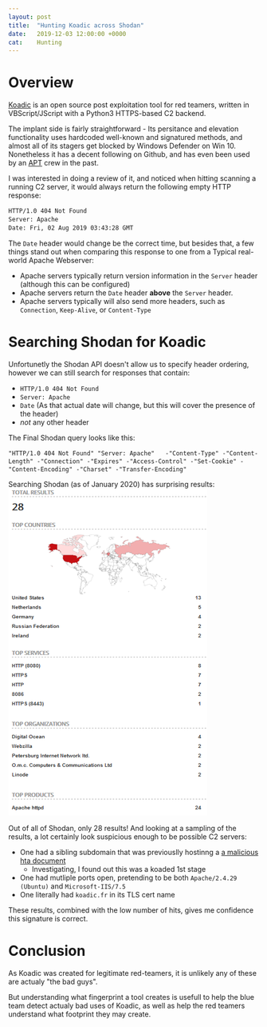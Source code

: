 ```yaml
---
layout: post
title:  "Hunting Koadic across Shodan"
date:   2019-12-03 12:00:00 +0000
cat:    Hunting
---
```


# Overview
[Koadic](https://github.com/zerosum0x0/koadic) is an open source post exploitation tool for red teamers, written in VBScript/JScript
with a Python3 HTTPS-based C2 backend.

The implant side is fairly straightforward - Its persitance and elevation functionality uses hardcoded well-known and signatured
methods, and almost all of its stagers get blocked by Windows Defender on Win 10. Nonetheless it has a decent following on Github,
and has even been used by an [APT](https://unit42.paloaltonetworks.com/unit42-sofacy-groups-parallel-attacks/) crew in the past.

I was interested in doing a review of it, and noticed when hitting scanning a running C2 server,
it would always return the following empty HTTP response:

```html
HTTP/1.0 404 Not Found
Server: Apache
Date: Fri, 02 Aug 2019 03:43:28 GMT
```

The `Date` header would change be the correct time, but besides that, a few things stand out when comparing this response
to one from a Typical real-world Apache Webserver:
- Apache servers typically return version information in the `Server` header (although this can be configured)
- Apache servers return the `Date` header **above** the `Server` header.
- Apache servers typically will also send more headers, such as `Connection`, `Keep-Alive`, or `Content-Type`

# Searching Shodan for Koadic
Unfortunetly the Shodan API doesn't allow us to specify header ordering, however we can still search for responses that contain:
 - `HTTP/1.0 404 Not Found`
 - `Server: Apache`
 - `Date` (As that actual date will change, but this will cover the presence of the header)
 - *not* any other header

The Final Shodan query looks like this:
```
"HTTP/1.0 404 Not Found" "Server: Apache"   -"Content-Type" -"Content-Length" -"Connection" -"Expires" -"Access-Control" -"Set-Cookie" -"Content-Encoding" -"Charset" -"Transfer-Encoding"
```

Searching Shodan (as of January 2020) has surprising results:
![ShodanResults](/assets/shodan_koadic.png)

Out of all of Shodan, only 28 results! And looking at a sampling of the results, a lot certainly look suspicious enough to be possible C2 servers:
 - One had a sibling subdomain that was previouslly hostinng a [a malicious hta document](https://twitter.com/dissectmalware/status/1144504828896468992)
   - Investigating, I found out this was a koaded 1st stage
 - One had mutliple ports open, pretending to be both `Apache/2.4.29 (Ubuntu)` and `Microsoft-IIS/7.5`
 - One literally had `koadic.fr` in its TLS cert name

These results, combined with the low number of hits, gives me confidence this signature is correct.

# Conclusion
As Koadic was created for legitimate red-teamers, it is unlikely any of these are actualy "the bad guys".

But understanding what fingerprint a tool creates is usefull to help the blue team detect actualy bad uses of Koadic, as well as help
the red teamers understand what footprint they may create.
